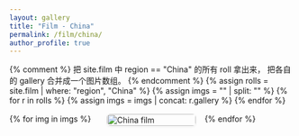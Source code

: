 ```yaml
---
layout: gallery
title: "Film ‑ China"
permalink: /film/china/
author_profile: true
---
```


<style>
/* ========== Masonry 瀑布流 ========== */
.masonry{
  column-count:3;
  column-gap:1rem;
  max-width:1024px;
  margin:1rem auto 2rem;
}
@media(max-width:900px){ .masonry{column-count:2;} }
@media(max-width:600px){ .masonry{column-count:1;} }

.masonry__item{
  break-inside:avoid;
  margin-bottom:1rem;
}
.masonry__item img{
  width:100%;
  display:block;
  border-radius:6px;
  object-fit:cover;
  box-shadow:0 1px 4px rgba(0,0,0,.08);
}
</style>

{% comment %}
  把 site.film 中 region == "China" 的所有 roll 拿出来，
  把各自的 gallery 合并成一个图片数组。
{% endcomment %}
{% assign rolls = site.film | where: "region", "China" %}
{% assign imgs  = "" | split: "" %}
{% for r in rolls %}
  {% assign imgs = imgs | concat: r.gallery %}
{% endfor %}

<div class="masonry">
{% for img in imgs %}
  <div class="masonry__item">
    <img src="{{ img | relative_url }}" alt="China film">
  </div>
{% endfor %}
</div>
